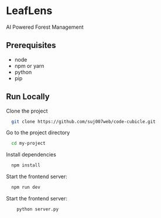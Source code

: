 
# LeafLens

AI Powered Forest Management


## Prerequisites

- node
- npm or yarn
- python
- pip
## Run Locally

Clone the project

```bash
  git clone https://github.com/suj007web/code-cubicle.git
```

Go to the project directory

```bash
  cd my-project
```

Install dependencies

```bash
  npm install
```

Start the frontend server:

```bash
  npm run dev
```

Start the frontend server:

```bash
    python server.py


